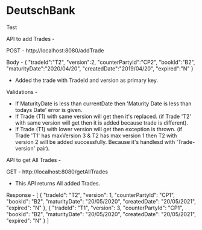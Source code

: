 # DeutschBank
Test


API to add Trades -

POST - http://localhost:8080/addTrade

Body -
{
    "tradeId":"T2",
    "version":2,
    "counterPartyId":"CP2",
    "bookId":"B2",
    "maturityDate":"2020/04/20",
    "createdDate":"2019/04/20",
    "expired":"N"
}

- Added the trade with TradeId and version as primary key.

Validations -
- If MaturityDate is less than currentDate then 'Maturity Date is less than todays Date' error is given.
- If Trade (T1) with same version will get then it's replaced. (if Trade 'T2' with same version will get then it is added because trade is different).
- If Trade (T1) with lower version will get then exception is thrown. (if Trade 'T1' has maxVersion 3 & T2 has max version 1 
then T2 with version 2 will be added successfully. Because it's handlesd with 'Trade-version' pair).


API to get All Trades -

GET - http://localhost:8080/getAllTrades

- This API returns All added Trades.

Response -
[
    {
        "tradeId": "T2",
        "version": 1,
        "counterPartyId": "CP1",
        "bookId": "B2",
        "maturityDate": "20/05/2020",
        "createdDate": "20/05/2021",
        "expired": "N"
    },
    {
        "tradeId": "T1",
        "version": 3,
        "counterPartyId": "CP1",
        "bookId": "B2",
        "maturityDate": "20/05/2020",
        "createdDate": "20/05/2021",
        "expired": "N"
    }
]
